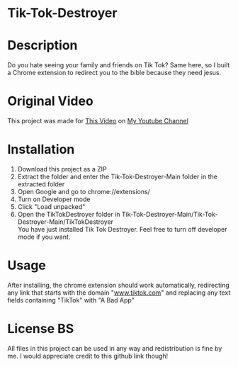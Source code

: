 # Tik-Tok-Destroyer

# Description
Do you hate seeing your family and friends on Tik Tok? Same here, so I built a Chrome extension to redirect you to the bible because they need jesus.

# Original Video
This project was made for [This Video](https://www.youtube.com/watch?v=27Q3EF_dOxQ&ab_channel=OwenTheProgrammer) on [My Youtube Channel](https://www.youtube.com/channel/UCBN7kAz6Rbso4d97u3BYK2w)

# Installation
1. Download this project as a ZIP
2. Extract the folder and enter the Tik-Tok-Destroyer-Main folder in the extracted folder
3. Open Google and go to chrome://extensions/
4. Turn on Developer mode
5. Click "Load unpacked"
6. Open the TikTokDestroyer folder in Tik-Tok-Destroyer-Main/Tik-Tok-Destroyer-Main/TikTokDestroyer\
You have just installed Tik Tok Destroyer. Feel free to turn off developer mode if you want.

# Usage
After installing, the chrome extension should work automatically, redirecting any link that starts with the domain "www.tiktok.com" and replacing any text fields containing "TikTok" with "A Bad App"

# License BS
All files in this project can be used in any way and redistribution is fine by me. I would appreciate credit to this github link though!
